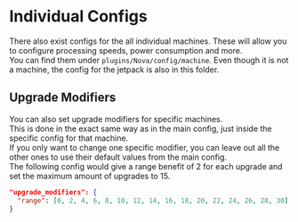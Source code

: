 # Individual Configs
There also exist configs for the all individual machines. These will allow you to configure processing speeds, power consumption and more.  
You can find them under ``plugins/Nova/config/machine``. Even though it is not a machine, the config for the jetpack is also in this folder.

## Upgrade Modifiers
You can also set upgrade modifiers for specific machines.  
This is done in the exact same way as in the main config, just inside the specific config for that machine.  
If you only want to change one specific modifier, you can leave out all the other ones to use their default values from the main config.  
The following config would give a range benefit of 2 for each upgrade and set the maximum amount of upgrades to 15.
```json
"upgrade_modifiers": {  
  "range": [0, 2, 4, 6, 8, 10, 12, 14, 16, 18, 20, 22, 24, 26, 28, 30]
}
```